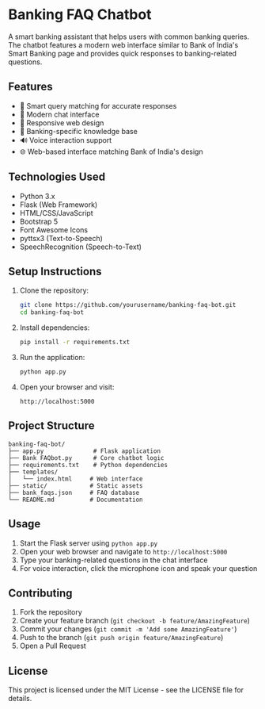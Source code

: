 # Banking FAQ Chatbot

A smart banking assistant that helps users with common banking queries. The chatbot features a modern web interface similar to Bank of India's Smart Banking page and provides quick responses to banking-related questions.

## Features

- 🎯 Smart query matching for accurate responses
- 💬 Modern chat interface
- 🎨 Responsive web design
- 🏦 Banking-specific knowledge base
- 🔊 Voice interaction support
- 🌐 Web-based interface matching Bank of India's design

## Technologies Used

- Python 3.x
- Flask (Web Framework)
- HTML/CSS/JavaScript
- Bootstrap 5
- Font Awesome Icons
- pyttsx3 (Text-to-Speech)
- SpeechRecognition (Speech-to-Text)

## Setup Instructions

1. Clone the repository:
   ```bash
   git clone https://github.com/yourusername/banking-faq-bot.git
   cd banking-faq-bot
   ```

2. Install dependencies:
   ```bash
   pip install -r requirements.txt
   ```

3. Run the application:
   ```bash
   python app.py
   ```

4. Open your browser and visit:
   ```
   http://localhost:5000
   ```

## Project Structure

```
banking-faq-bot/
├── app.py              # Flask application
├── Bank FAQbot.py      # Core chatbot logic
├── requirements.txt    # Python dependencies
├── templates/         
│   └── index.html     # Web interface
├── static/            # Static assets
├── bank_faqs.json     # FAQ database
└── README.md          # Documentation
```

## Usage

1. Start the Flask server using `python app.py`
2. Open your web browser and navigate to `http://localhost:5000`
3. Type your banking-related questions in the chat interface
4. For voice interaction, click the microphone icon and speak your question

## Contributing

1. Fork the repository
2. Create your feature branch (`git checkout -b feature/AmazingFeature`)
3. Commit your changes (`git commit -m 'Add some AmazingFeature'`)
4. Push to the branch (`git push origin feature/AmazingFeature`)
5. Open a Pull Request

## License

This project is licensed under the MIT License - see the LICENSE file for details.
